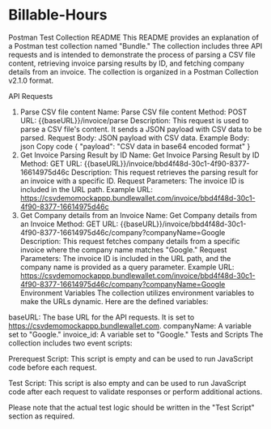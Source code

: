 # Billable-Hours

Postman Test Collection README
This README provides an explanation of a Postman test collection named "Bundle." The collection includes three API requests and is intended to demonstrate the process of parsing a CSV file content, retrieving invoice parsing results by ID, and fetching company details from an invoice. The collection is organized in a Postman Collection v2.1.0 format.

API Requests
1. Parse CSV file content
Name: Parse CSV file content
Method: POST
URL: {{baseURL}}/invoice/parse
Description: This request is used to parse a CSV file's content. It sends a JSON payload with CSV data to be parsed.
Request Body: JSON payload with CSV data.
Example Body:
json
Copy code
{
    "payload": "CSV data in base64 encoded format"
}
2. Get Invoice Parsing Result by ID
Name: Get Invoice Parsing Result by ID
Method: GET
URL: {{baseURL}}/invoice/bbd4f48d-30c1-4f90-8377-16614975d46c
Description: This request retrieves the parsing result for an invoice with a specific ID.
Request Parameters: The invoice ID is included in the URL path.
Example URL:
https://csvdemomockappp.bundlewallet.com/invoice/bbd4f48d-30c1-4f90-8377-16614975d46c
3. Get Company details from an Invoice
Name: Get Company details from an Invoice
Method: GET
URL: {{baseURL}}/invoice/bbd4f48d-30c1-4f90-8377-16614975d46c/company?companyName=Google
Description: This request fetches company details from a specific invoice where the company name matches "Google."
Request Parameters: The invoice ID is included in the URL path, and the company name is provided as a query parameter.
Example URL:
https://csvdemomockappp.bundlewallet.com/invoice/bbd4f48d-30c1-4f90-8377-16614975d46c/company?companyName=Google
Environment Variables
The collection utilizes environment variables to make the URLs dynamic. Here are the defined variables:

baseURL: The base URL for the API requests. It is set to https://csvdemomockappp.bundlewallet.com.
companyName: A variable set to "Google."
invoice_id: A variable set to "Google."
Tests and Scripts
The collection includes two event scripts:

Prerequest Script: This script is empty and can be used to run JavaScript code before each request.

Test Script: This script is also empty and can be used to run JavaScript code after each request to validate responses or perform additional actions.

Please note that the actual test logic should be written in the "Test Script" section as required.
